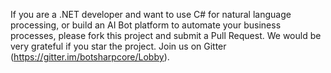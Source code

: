 If you are a .NET developer and want to use C# for natural language processing, or build an AI Bot platform to automate your business processes, please fork this project and submit a Pull Request. 
We would be very grateful if you star the project. Join us on Gitter (https://gitter.im/botsharpcore/Lobby). 
